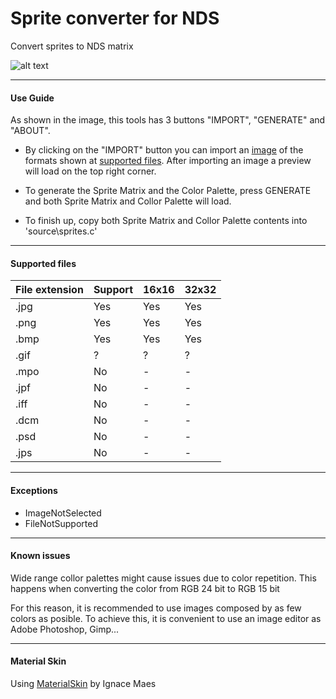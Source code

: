 Sprite converter for NDS
===

Convert sprites to NDS matrix


![alt text](https://raw.githubusercontent.com/Asiern/SpriteNDS/master/SpriteNDS.png)

---

#### Use Guide

As shown in the image, this tools has 3 buttons "IMPORT", "GENERATE" and "ABOUT".

- By clicking on the "IMPORT" button you can import an [image](https://github.com/Asiern/SpriteNDS#sprite-converter-for-nds) of the formats shown at [supported files](https://github.com/Asiern/SpriteNDS#supported-files). After importing an image a preview will load on the top right corner.

- To generate the Sprite Matrix and the Color Palette, press GENERATE and both Sprite Matrix and Collor Palette will load.

- To finish up, copy both Sprite Matrix and Collor Palette contents into 'source\sprites.c'

---

#### Supported files

| File extension | Support | 16x16 | 32x32 |
|----------------|---------|-------|-------|
| .jpg           | Yes     | Yes   | Yes   |
| .png           | Yes     | Yes   | Yes   |
| .bmp           | Yes     | Yes   | Yes   |
| .gif           |   ?     |   ?   |   ?   |
| .mpo           | No      |   -   |   -   |
| .jpf           | No      |   -   |   -   |
| .iff           | No      |   -   |   -   |
| .dcm           | No      |   -   |   -   |
| .psd           | No      |   -   |   -   |
| .jps           | No      |   -   |   -   |


---

#### Exceptions

- ImageNotSelected
- FileNotSupported

---

#### Known issues

Wide range collor palettes might cause issues due to color repetition. This happens when converting the color from RGB 24 bit to RGB 15 bit

For this reason, it is recommended to use images composed by as few colors as posible.
To achieve this, it is convenient to use an image editor as Adobe Photoshop, Gimp...

---

#### Material Skin

Using [MaterialSkin](https://github.com/IgnaceMaes/MaterialSkin) by Ignace Maes


